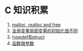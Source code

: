 # C 知识积累

1. [malloc, realloc and free](malloc_realloc_free.md)
2. [全局变量局部变量的初始化值不同](全局变量局部变量的初始化值不同.md)
3. [typedef和struct](typedef和struct.md)
4. [函数做参数](函数做参数.md)